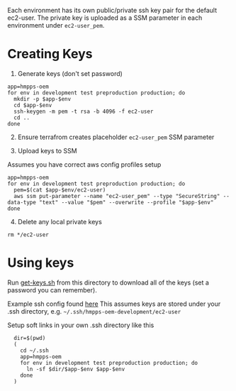 Each environment has its own public/private ssh key pair for the default ec2-user.
The private key is uploaded as a SSM parameter in each environment under `ec2-user_pem`.

# Creating Keys

1. Generate keys (don't set password)

```
app=hmpps-oem
for env in development test preproduction production; do
  mkdir -p $app-$env
  cd $app-$env
  ssh-keygen -m pem -t rsa -b 4096 -f ec2-user
  cd ..
done
```

2. Ensure terrafrom creates placeholder `ec2-user_pem` SSM parameter

3. Upload keys to SSM

Assumes you have correct aws config profiles setup

```
app=hmpps-oem
for env in development test preproduction production; do
  pem=$(cat $app-$env/ec2-user)
  aws ssm put-parameter --name "ec2-user_pem" --type "SecureString" --data-type "text" --value "$pem" --overwrite --profile "$app-$env"
done
```

4. Delete any local private keys

```
rm */ec2-user
```

# Using keys

Run [get-keys.sh](get-keys.sh) from this directory to download all of the keys (set a password you can remember).

Example ssh config found [here](https://github.com/ministryofjustice/dso-useful-stuff/blob/main/.ssh/config)
This assumes keys are stored under your .ssh directory, e.g. `~/.ssh/hmpps-oem-development/ec2-user`

Setup soft links in your own .ssh directory like this
```
  dir=$(pwd)
  (
    cd ~/.ssh
    app=hmpps-oem
    for env in development test preproduction production; do
      ln -sf $dir/$app-$env $app-$env
    done
  )
```
